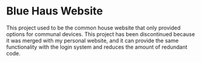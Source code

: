 # Blue Haus Website
This project used to be the common house website that only provided options for communal devices.  This project has been discontinued because it was merged with my personal website, and it can provide the same functionality with the login system and reduces the amount of redundant code.
